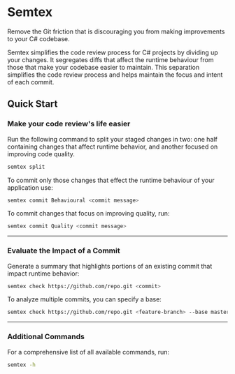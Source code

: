 # Semtex

Remove the Git friction that is discouraging you from making improvements to your C# codebase. 

Semtex simplifies the code review process for C# projects by dividing up your changes. It segregates
diffs that affect the runtime behaviour from those that make your codebase easier to maintain. This separation 
simplifies the code review process and helps maintain the focus and intent of each commit.

## Quick Start
### Make your code review's life easier
Run the following command to split your staged changes in two: one half containing changes that affect runtime
behavior, and another focused on improving code quality.
```sh
semtex split
```
To commit only those changes that effect the runtime behaviour of your application use:
```sh
semtex commit Behavioural <commit message>
```
To commit changes that focus on improving quality, run:
```sh
semtex commit Quality <commit message>
```

-------
 
### Evaluate the Impact of a Commit
Generate a summary that highlights portions of an existing commit that impact runtime behavior:
```sh
semtex check https://github.com/repo.git <commit>
```
To analyze multiple commits, you can specify a base:
```sh
semtex check https://github.com/repo.git <feature-branch> --base master
```

-----
### Additional Commands
For a comprehensive list of all available commands, run:
```sh
semtex -h
```